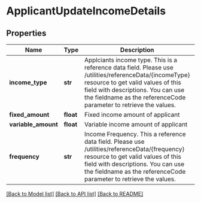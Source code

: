 # ApplicantUpdateIncomeDetails

## Properties
Name | Type | Description | Notes
------------ | ------------- | ------------- | -------------
**income_type** | **str** | Applciants income type. This is a reference data field. Please use /utilities/referenceData/{incomeType} resource to get valid values of this field with descriptions. You can use the fieldname as the referenceCode parameter to retrieve the values. | [optional] 
**fixed_amount** | **float** | Fixed income amount of applicant | [optional] 
**variable_amount** | **float** | Variable income amount of applicant | [optional] 
**frequency** | **str** | Income Frequency. This a reference data field. Please use /utilities/referenceData/{frequency} resource to get valid values of this field with descriptions. You can use the fieldname as the referenceCode parameter to retrieve the values. | [optional] 

[[Back to Model list]](../README.md#documentation-for-models) [[Back to API list]](../README.md#documentation-for-api-endpoints) [[Back to README]](../README.md)

